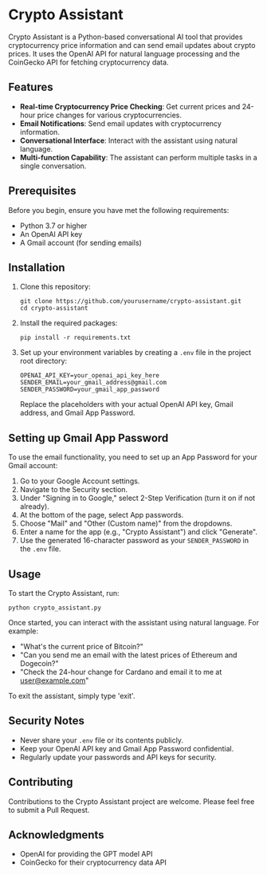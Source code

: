 # Crypto Assistant

Crypto Assistant is a Python-based conversational AI tool that provides cryptocurrency price information and can send email updates about crypto prices. It uses the OpenAI API for natural language processing and the CoinGecko API for fetching cryptocurrency data.

## Features

- **Real-time Cryptocurrency Price Checking**: Get current prices and 24-hour price changes for various cryptocurrencies.
- **Email Notifications**: Send email updates with cryptocurrency information.
- **Conversational Interface**: Interact with the assistant using natural language.
- **Multi-function Capability**: The assistant can perform multiple tasks in a single conversation.

## Prerequisites

Before you begin, ensure you have met the following requirements:

- Python 3.7 or higher
- An OpenAI API key
- A Gmail account (for sending emails)

## Installation

1. Clone this repository:
   ```
   git clone https://github.com/yourusername/crypto-assistant.git
   cd crypto-assistant
   ```

2. Install the required packages:
   ```
   pip install -r requirements.txt
   ```

3. Set up your environment variables by creating a `.env` file in the project root directory:
   ```
   OPENAI_API_KEY=your_openai_api_key_here
   SENDER_EMAIL=your_gmail_address@gmail.com
   SENDER_PASSWORD=your_gmail_app_password
   ```

   Replace the placeholders with your actual OpenAI API key, Gmail address, and Gmail App Password.

## Setting up Gmail App Password

To use the email functionality, you need to set up an App Password for your Gmail account:

1. Go to your Google Account settings.
2. Navigate to the Security section.
3. Under "Signing in to Google," select 2-Step Verification (turn it on if not already).
4. At the bottom of the page, select App passwords.
5. Choose "Mail" and "Other (Custom name)" from the dropdowns.
6. Enter a name for the app (e.g., "Crypto Assistant") and click "Generate".
7. Use the generated 16-character password as your `SENDER_PASSWORD` in the `.env` file.

## Usage

To start the Crypto Assistant, run:

```
python crypto_assistant.py
```

Once started, you can interact with the assistant using natural language. For example:

- "What's the current price of Bitcoin?"
- "Can you send me an email with the latest prices of Ethereum and Dogecoin?"
- "Check the 24-hour change for Cardano and email it to me at user@example.com"

To exit the assistant, simply type 'exit'.

## Security Notes

- Never share your `.env` file or its contents publicly.
- Keep your OpenAI API key and Gmail App Password confidential.
- Regularly update your passwords and API keys for security.

## Contributing

Contributions to the Crypto Assistant project are welcome. Please feel free to submit a Pull Request.


## Acknowledgments

- OpenAI for providing the GPT model API
- CoinGecko for their cryptocurrency data API
